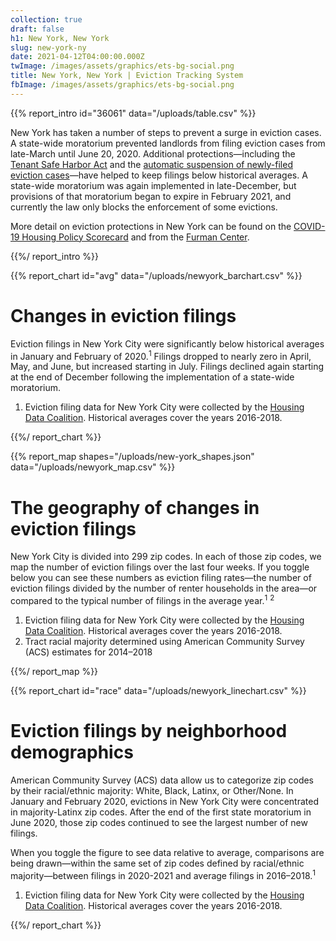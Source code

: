 ```yaml
---
collection: true
draft: false
h1: New York, New York
slug: new-york-ny
date: 2021-04-12T04:00:00.000Z
twImage: /images/assets/graphics/ets-bg-social.png
title: New York, New York | Eviction Tracking System
fbImage: /images/assets/graphics/ets-bg-social.png
---
```


{{% report_intro id="36061" data="/uploads/table.csv" %}}



New York has taken a number of steps to prevent a surge in eviction cases. A state-wide moratorium prevented landlords from filing eviction cases from late-March until June 20, 2020. Additional protections—including the [Tenant Safe Harbor Act](https://www.nysenate.gov/legislation/bills/2019/s8192/amendment/b) and the [automatic suspension of newly-filed eviction cases](http://nycourts.gov/whatsnew/pdf/ao160a20.pdf)—have helped to keep filings below historical averages. A state-wide moratorium was again implemented in late-December, but provisions of that moratorium began to expire in February 2021, and currently the law only blocks the enforcement of some evictions.

More detail on eviction protections in New York can be found on the [COVID-19 Housing Policy Scorecard](https://evictionlab.org/covid-policy-scorecard/ny/) and from the [Furman Center](https://furmancenter.org/thestoop/entry/data-update-eviction-filings-in-nyc-since-covid-19).



{{%/ report_intro %}}



{{% report_chart id="avg" data="/uploads/newyork_barchart.csv" %}}



# Changes in eviction filings

Eviction filings in New York City were significantly below historical averages in January and February of 2020.<sup>1</sup> Filings dropped to nearly zero in April, May, and June, but increased starting in July. Filings declined again starting at the end of December following the implementation of a state-wide moratorium. 

1. Eviction filing data for New York City were collected by the [Housing Data Coalition](https://www.housingdatanyc.org//). Historical averages cover the years 2016-2018.



{{%/ report_chart %}}



{{% report_map shapes="/uploads/new-york_shapes.json" data="/uploads/newyork_map.csv" %}}



# The geography of changes in eviction filings

New York City is divided into 299 zip codes. In each of those zip codes, we map the number of eviction filings over the last four weeks. If you toggle below you can see these numbers as eviction filing rates—the number of eviction filings divided by the number of renter households in the area—or compared to the typical number of filings in the average year.<sup>1</sup> <sup>2</sup>

1. Eviction filing data for New York City were collected by the [Housing Data Coalition](https://www.housingdatanyc.org//). Historical averages cover the years 2016-2018.
2. Tract racial majority determined using American Community Survey (ACS) estimates for 2014–2018



{{%/ report_map %}}



{{% report_chart id="race" data="/uploads/newyork_linechart.csv" %}}

# Eviction filings by neighborhood demographics

American Community Survey (ACS) data allow us to categorize zip codes by their racial/ethnic majority: White, Black, Latinx, or Other/None. In January and February 2020, evictions in New York City were concentrated in majority-Latinx zip codes. After the end of the first state moratorium in June 2020, those zip codes continued to see the largest number of new filings. 

When you toggle the figure to see data relative to average, comparisons are being drawn—within the same set of zip codes defined by racial/ethnic majority—between filings in 2020-2021 and average filings in 2016–2018.<sup>1</sup>

1. Eviction filing data for New York City were collected by the [Housing Data Coalition](https://www.housingdatanyc.org//). Historical averages cover the years 2016-2018.

{{%/ report_chart %}}